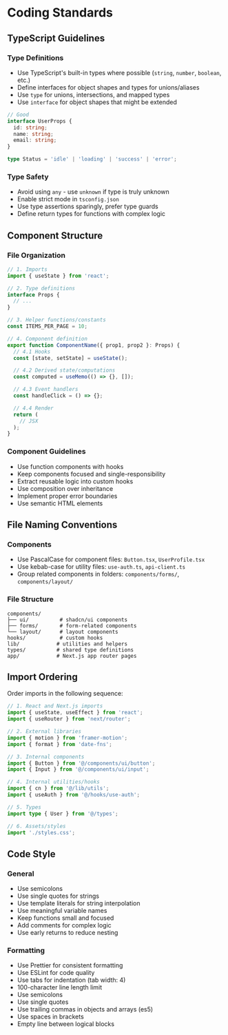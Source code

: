 # Coding Standards

## TypeScript Guidelines

### Type Definitions
- Use TypeScript's built-in types where possible (`string`, `number`, `boolean`, etc.)
- Define interfaces for object shapes and types for unions/aliases
- Use `type` for unions, intersections, and mapped types
- Use `interface` for object shapes that might be extended
```typescript
// Good
interface UserProps {
  id: string;
  name: string;
  email: string;
}

type Status = 'idle' | 'loading' | 'success' | 'error';
```

### Type Safety
- Avoid using `any` - use `unknown` if type is truly unknown
- Enable strict mode in `tsconfig.json`
- Use type assertions sparingly, prefer type guards
- Define return types for functions with complex logic

## Component Structure

### File Organization
```typescript
// 1. Imports
import { useState } from 'react';

// 2. Type definitions
interface Props {
  // ...
}

// 3. Helper functions/constants
const ITEMS_PER_PAGE = 10;

// 4. Component definition
export function ComponentName({ prop1, prop2 }: Props) {
  // 4.1 Hooks
  const [state, setState] = useState();

  // 4.2 Derived state/computations
  const computed = useMemo(() => {}, []);

  // 4.3 Event handlers
  const handleClick = () => {};

  // 4.4 Render
  return (
    // JSX
  );
}
```

### Component Guidelines
- Use function components with hooks
- Keep components focused and single-responsibility
- Extract reusable logic into custom hooks
- Use composition over inheritance
- Implement proper error boundaries
- Use semantic HTML elements

## File Naming Conventions

### Components
- Use PascalCase for component files: `Button.tsx`, `UserProfile.tsx`
- Use kebab-case for utility files: `use-auth.ts`, `api-client.ts`
- Group related components in folders: `components/forms/`, `components/layout/`

### File Structure
```
components/
├── ui/          # shadcn/ui components
├── forms/       # form-related components
└── layout/      # layout components
hooks/           # custom hooks
lib/            # utilities and helpers
types/          # shared type definitions
app/            # Next.js app router pages
```

## Import Ordering

Order imports in the following sequence:
```typescript
// 1. React and Next.js imports
import { useState, useEffect } from 'react';
import { useRouter } from 'next/router';

// 2. External libraries
import { motion } from 'framer-motion';
import { format } from 'date-fns';

// 3. Internal components
import { Button } from '@/components/ui/button';
import { Input } from '@/components/ui/input';

// 4. Internal utilities/hooks
import { cn } from '@/lib/utils';
import { useAuth } from '@/hooks/use-auth';

// 5. Types
import type { User } from '@/types';

// 6. Assets/styles
import './styles.css';
```

## Code Style

### General
- Use semicolons
- Use single quotes for strings
- Use template literals for string interpolation
- Use meaningful variable names
- Keep functions small and focused
- Add comments for complex logic
- Use early returns to reduce nesting

### Formatting
- Use Prettier for consistent formatting
- Use ESLint for code quality
- Use tabs for indentation (tab width: 4)
- 100-character line length limit
- Use semicolons
- Use single quotes
- Use trailing commas in objects and arrays (es5)
- Use spaces in brackets
- Empty line between logical blocks
